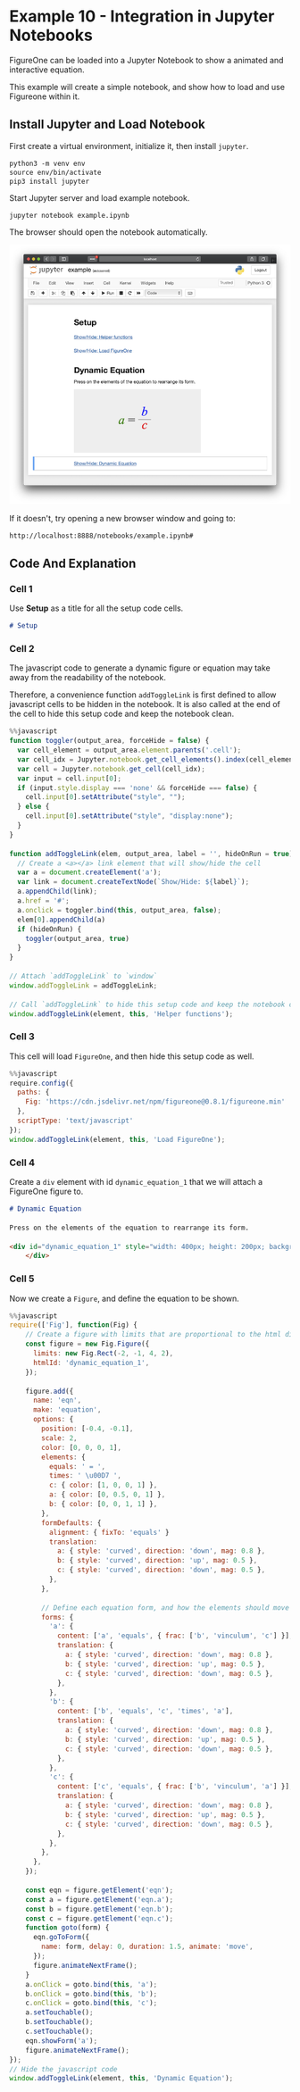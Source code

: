 # Example 10 - Integration in Jupyter Notebooks

FigureOne can be loaded into a Jupyter Notebook to show a animated and interactive equation.

This example will create a simple notebook, and show how to load and use Figureone within it.

## Install Jupyter and Load Notebook

First create a virtual environment, initialize it, then install `jupyter`.
```
python3 -m venv env
source env/bin/activate
pip3 install jupyter
```

Start Jupyter server and load example notebook.
```
jupyter notebook example.ipynb
```

The browser should open the notebook automatically.

![](ex.png)

If it doesn't, try opening a new browser window and going to:
```
http://localhost:8888/notebooks/example.ipynb#
```

## Code And Explanation
### Cell 1
Use **Setup** as a title for all the setup code cells.
```md
# Setup
```

### Cell 2
The javascript code to generate a dynamic figure or equation may take away from the readability of the notebook. 

Therefore, a convenience function `addToggleLink` is first defined to allow javascript cells to be hidden in the notebook. It is also called at the end of the cell to hide this setup code and keep the notebook clean.

```js
%%javascript
function toggler(output_area, forceHide = false) {
  var cell_element = output_area.element.parents('.cell');
  var cell_idx = Jupyter.notebook.get_cell_elements().index(cell_element);
  var cell = Jupyter.notebook.get_cell(cell_idx);
  var input = cell.input[0];
  if (input.style.display === 'none' && forceHide === false) {
    cell.input[0].setAttribute("style", "");
  } else {
    cell.input[0].setAttribute("style", "display:none");            
  }
}

function addToggleLink(elem, output_area, label = '', hideOnRun = true) {
  // Create a <a></a> link element that will show/hide the cell
  var a = document.createElement('a');  
  var link = document.createTextNode(`Show/Hide: ${label}`); 
  a.appendChild(link);  
  a.href = '#';
  a.onclick = toggler.bind(this, output_area, false);
  elem[0].appendChild(a)
  if (hideOnRun) {
    toggler(output_area, true)
  }
}

// Attach `addToggleLink` to `window`
window.addToggleLink = addToggleLink;

// Call `addToggleLink` to hide this setup code and keep the notebook clean
window.addToggleLink(element, this, 'Helper functions');
```


### Cell 3
This cell will load `FigureOne`, and then hide this setup code as well.
```js
%%javascript
require.config({ 
  paths: { 
    Fig: 'https://cdn.jsdelivr.net/npm/figureone@0.8.1/figureone.min'
  },
  scriptType: 'text/javascript'
});
window.addToggleLink(element, this, 'Load FigureOne');
```

### Cell 4

Create a `div` element with id `dynamic_equation_1` that we will attach a FigureOne figure to.

```md
# Dynamic Equation

Press on the elements of the equation to rearrange its form.

<div id="dynamic_equation_1" style="width: 400px; height: 200px; background-color: #eee; margin-top: 1em">
    </div>
```




### Cell 5
Now we create a `Figure`, and define the equation to be shown.

```js
%%javascript
require(['Fig'], function(Fig) {  
    // Create a figure with limits that are proportional to the html div style size 
    const figure = new Fig.Figure({
      limits: new Fig.Rect(-2, -1, 4, 2),
      htmlId: 'dynamic_equation_1',
    });

    figure.add({
      name: 'eqn',
      make: 'equation',
      options: {
        position: [-0.4, -0.1],
        scale: 2,
        color: [0, 0, 0, 1],
        elements: {
          equals: ' = ',
          times: ' \u00D7 ',
          c: { color: [1, 0, 0, 1] },
          a: { color: [0, 0.5, 0, 1] },
          b: { color: [0, 0, 1, 1] },
        },
        formDefaults: {
          alignment: { fixTo: 'equals' }
          translation:
            a: { style: 'curved', direction: 'down', mag: 0.8 },
            b: { style: 'curved', direction: 'up', mag: 0.5 },
            c: { style: 'curved', direction: 'down', mag: 0.5 },
          },
        },

        // Define each equation form, and how the elements should move
        forms: {
          'a': {
            content: ['a', 'equals', { frac: ['b', 'vinculum', 'c'] }],
            translation: {
              a: { style: 'curved', direction: 'down', mag: 0.8 },
              b: { style: 'curved', direction: 'up', mag: 0.5 },
              c: { style: 'curved', direction: 'down', mag: 0.5 },
            },
          },
          'b': {
            content: ['b', 'equals', 'c', 'times', 'a'],
            translation: {
              a: { style: 'curved', direction: 'down', mag: 0.8 },
              b: { style: 'curved', direction: 'up', mag: 0.5 },
              c: { style: 'curved', direction: 'down', mag: 0.5 },
            },
          },
          'c': {
            content: ['c', 'equals', { frac: ['b', 'vinculum', 'a'] }],
            translation: {
              a: { style: 'curved', direction: 'down', mag: 0.8 },
              b: { style: 'curved', direction: 'up', mag: 0.5 },
              c: { style: 'curved', direction: 'down', mag: 0.5 },
            },
          },
        },
      },
    });

    const eqn = figure.getElement('eqn');
    const a = figure.getElement('eqn.a');
    const b = figure.getElement('eqn.b');
    const c = figure.getElement('eqn.c');
    function goto(form) {
      eqn.goToForm({
        name: form, delay: 0, duration: 1.5, animate: 'move',
      });
      figure.animateNextFrame();
    }
    a.onClick = goto.bind(this, 'a');
    b.onClick = goto.bind(this, 'b');
    c.onClick = goto.bind(this, 'c');
    a.setTouchable();
    b.setTouchable();
    c.setTouchable();
    eqn.showForm('a');
    figure.animateNextFrame();
});
// Hide the javascript code
window.addToggleLink(element, this, 'Dynamic Equation');
```
